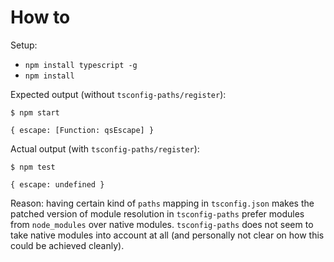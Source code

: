 
# How to

Setup:

- `npm install typescript -g`
- `npm install`

Expected output (without `tsconfig-paths/register`):

`$ npm start`

`{ escape: [Function: qsEscape] }`

Actual output (with `tsconfig-paths/register`):

`$ npm test`

`{ escape: undefined }`


Reason: having certain kind of `paths` mapping in `tsconfig.json` makes the patched version of module resolution in `tsconfig-paths` prefer modules from `node_modules` over native modules. `tsconfig-paths` does not seem to take native modules into account at all (and personally not clear on how this could be achieved cleanly).

